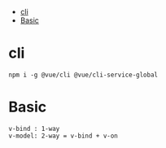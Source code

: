 <!-- TOC -->

- [cli](#cli)
- [Basic](#basic)

<!-- /TOC -->

# cli

    npm i -g @vue/cli @vue/cli-service-global

# Basic

    v-bind : 1-way
    v-model: 2-way = v-bind + v-on
